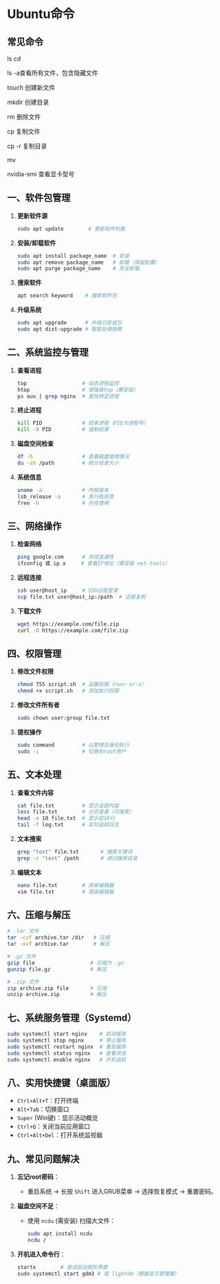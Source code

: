 # Ubuntu命令

## 常见命令

ls cd 

ls -a查看所有文件，包含隐藏文件

touch 创建新文件

mkdir 创建目录

rm 删除文件

cp 复制文件

cp -r 复制目录

mv 

nvidia-smi 查看显卡型号

## **一、软件包管理**

1. **更新软件源**

   ```bash
   sudo apt update        # 更新软件列表
   ```

2. **安装/卸载软件**

   ```bash
   sudo apt install package_name  # 安装
   sudo apt remove package_name   # 卸载（保留配置）
   sudo apt purge package_name    # 完全卸载
   ```

3. **搜索软件**

   ```bash
   apt search keyword    # 搜索软件包
   ```

4. **升级系统**

   ```bash
   sudo apt upgrade      # 升级已安装包
   sudo apt dist-upgrade # 智能处理依赖
   ```

## **二、系统监控与管理**

1. **查看进程**

   ```bash
   top                  # 动态进程监控
   htop                 # 增强版top（需安装）
   ps aux | grep nginx  # 查找特定进程
   ```

2. **终止进程**

   ```bash
   kill PID             # 结束进程（PID为进程号）
   kill -9 PID          # 强制结束
   ```

3. **磁盘空间检查**

   ```bash
   df -h                # 查看磁盘使用情况
   du -sh /path         # 统计目录大小
   ```

4. **系统信息**

   ```bash
   uname -a             # 内核版本
   lsb_release -a       # 发行版信息
   free -h              # 内存使用
   ```

## **三、网络操作**

1. **检查网络**

   ```bash
   ping google.com      # 测试连通性
   ifconfig 或 ip a     # 查看IP地址（需安装 net-tools）
   ```

2. **远程连接**

   ```bash
   ssh user@host_ip     # SSH远程登录
   scp file.txt user@host_ip:/path  # 远程复制
   ```

3. **下载文件**

   ```bash
   wget https://example.com/file.zip
   curl -O https://example.com/file.zip
   ```

## **四、权限管理**

1. **修改文件权限**

   ```bash
   chmod 755 script.sh  # 设置权限（rwxr-xr-x）
   chmod +x script.sh   # 添加执行权限
   ```

2. **修改文件所有者**

   ```bash
   sudo chown user:group file.txt
   ```

3. **提权操作**

   ```bash
   sudo command         # 以管理员身份执行
   sudo -i              # 切换到root用户
   ```

## **五、文本处理**

1. **查看文件内容**

   ```bash
   cat file.txt         # 显示全部内容
   less file.txt        # 分页查看（可搜索）
   head -n 10 file.txt  # 显示前10行
   tail -f log.txt      # 实时追踪日志
   ```

2. **文本搜索**

   ```bash
   grep "text" file.txt       # 搜索关键词
   grep -r "text" /path       # 递归搜索目录
   ```

3. **编辑文本**

   ```bash
   nano file.txt        # 简单编辑器
   vim file.txt         # 高级编辑器
   ```

## **六、压缩与解压**

```bash
# .tar 文件
tar -cvf archive.tar /dir   # 压缩
tar -xvf archive.tar        # 解压

# .gz 文件
gzip file                  # 压缩为 .gz
gunzip file.gz             # 解压

# .zip 文件
zip archive.zip file       # 压缩
unzip archive.zip          # 解压
```

## **七、系统服务管理（Systemd）**

```bash
sudo systemctl start nginx    # 启动服务
sudo systemctl stop nginx     # 停止服务
sudo systemctl restart nginx  # 重启服务
sudo systemctl status nginx   # 查看状态
sudo systemctl enable nginx   # 开机自启
```

## **八、实用快捷键（桌面版）**

- `Ctrl+Alt+T`：打开终端
- `Alt+Tab`：切换窗口
- `Super` (Win键)：显示活动概览
- `Ctrl+Q`：关闭当前应用窗口
- `Ctrl+Alt+Del`：打开系统监视器

## **九、常见问题解决**

1. **忘记root密码**：

   - 重启系统 → 长按 `Shift` 进入GRUB菜单 → 选择恢复模式 → 重置密码。

2. **磁盘空间不足**：

   - 使用 `ncdu` (需安装) 扫描大文件：

     ```bash
     sudo apt install ncdu
     ncdu /
     ```

3. **开机进入命令行**：

   ```bash
   startx        # 尝试启动图形界面
   sudo systemctl start gdm3 # 或 lightdm（根据显示管理器）
   ```